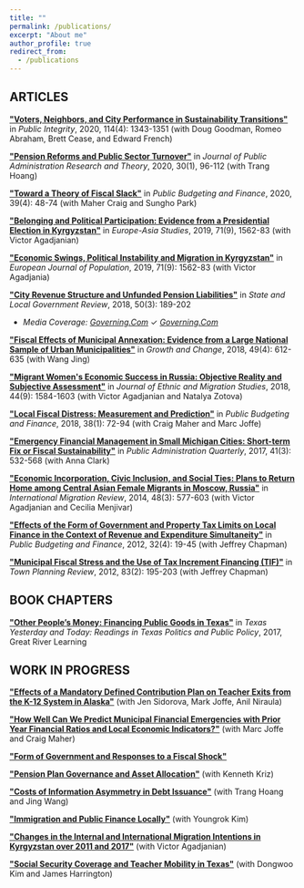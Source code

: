 ```yaml
---
title: ""
permalink: /publications/
excerpt: "About me"
author_profile: true
redirect_from: 
  - /publications
---
```


## ARTICLES

[**"Voters, Neighbors, and City Performance in Sustainability Transitions"**](#forthcoming) in *Public Integrity*, 2020, 114(4): 1343-1351 (with Doug Goodman, Romeo Abraham, Brett Cease, and Edward French)

[**"Pension Reforms and Public Sector Turnover"**](https://academic.oup.com/jpart/advance-article-abstract/doi/10.1093/jopart/muz009/5522313?redirectedFrom=fulltext) in *Journal of Public Administration Research and Theory*, 2020, 30(1), 96-112 (with Trang Hoang)

[**"Toward a Theory of Fiscal Slack"**](https://doi.org/10.1111/pbaf.12240) in *Public Budgeting and Finance*, 2020, 39(4): 48-74 (with Maher Craig and Sungho Park)

[**"Belonging and Political Participation: Evidence from a Presidential Election in Kyrgyzstan"**](https://doi.org/10.1080/09668136.2019.1665168) in *Europe-Asia Studies*, 2019, 71(9), 1562-83 (with Victor Agadjanian)

[**"Economic Swings, Political Instability and Migration in Kyrgyzstan"**](https://doi.org/10.1080/09668136.2019.1665168) in *European Journal of Population*, 2019, 71(9): 1562-83 (with Victor Agadjania)

[**"City Revenue Structure and Unfunded Pension Liabilities"**](https://doi.org/10.1177/0160323X18817806) in *State and Local Government Review*, 2018, 50(3): 189-202
* _Media Coverage:_  [_Governing.Com_](https://www.governing.com/archive/gov-city-revenue-structure-explain-unfunded-pensions.html) ✓ [_Governing.Com_](https://www.governing.com/archive/gov-city-revenue-structure-explain-unfunded-pensions.html)

[**"Fiscal Effects of Municipal Annexation: Evidence from a Large National Sample of Urban Municipalities"**](https://doi.org/10.1111/grow.12260) in *Growth and Change*, 2018, 49(4): 612-635 (with Wang Jing)

[**"Migrant Women's Economic Success in Russia: Objective Reality and Subjective Assessment"**](https://doi.org/10.1080/1369183X.2017.1333410) in *Journal of Ethnic and Migration Studies*, 2018, 44(9): 1584-1603 (with Victor Agadjanian and Natalya Zotova)

[**"Local Fiscal Distress: Measurement and Prediction"**](https://doi.org/10.1111/pbaf.12165) in *Public Budgeting and Finance*, 2018, 38(1): 72-94 (with Craig Maher and Marc Joffe)

[**"Emergency Financial Management in Small Michigan Cities: Short-term Fix or Fiscal Sustainability"**](https://www.jstor.org/stable/26383395) in *Public Administration Quarterly*, 2017, 41(3): 532-568 (with Anna Clark)

[**"Economic Incorporation, Civic Inclusion, and Social Ties: Plans to Return Home among Central Asian Female Migrants in Moscow, Russia"**](https://doi.org/10.1111/imre.12117) in *International Migration Review*, 2014, 48(3): 577-603 (with Victor Agadjanian and Cecilia Menjivar)

[**"Effects of the Form of Government and Property Tax Limits on Local Finance in the Context of Revenue and Expenditure Simultaneity"**](https://doi.org/10.1111/j.1540-5850.2012.01022.x) in *Public Budgeting and Finance*, 2012, 32(4): 19-45 (with Jeffrey Chapman)

[**"Municipal Fiscal Stress and the Use of Tax Increment Financing (TIF)"**](https://www.jstor.org/stable/41349091) in *Town Planning Review*, 2012, 83(2): 195-203 (with Jeffrey Chapman)

## BOOK CHAPTERS

[**"Other People’s Money: Financing Public Goods in Texas"**](#link) in *Texas Yesterday and Today: Readings in Texas Politics and Public Policy*, 2017, Great River Learning

## WORK IN PROGRESS

[**"Effects of a Mandatory Defined Contribution Plan on Teacher Exits from the K-12 System in Alaska"**](#InProgress) (with Jen Sidorova, Mark Joffe, Anil Niraula)

[**"How Well Can We Predict Municipal Financial Emergencies with Prior Year Financial Ratios and Local Economic Indicators?"**](#InProgress) (with Marc Joffe and Craig Maher)

[**"Form of Government and Responses to a Fiscal Shock"**](#InProgress)

[**"Pension Plan Governance and Asset Allocation"**](#InProgress) (with Kenneth Kriz)

[**"Costs of Information Asymmetry in Debt Issuance"**](#InProgress) (with Trang Hoang and Jing Wang)

[**"Immigration and Public Finance Locally"**](#InProgress) (with Youngrok Kim)

[**"Changes in the Internal and International Migration Intentions in Kyrgyzstan over 2011 and 2017"**](#InProgress) (with Victor Agadjanian)

[**"Social Security Coverage and Teacher Mobility in Texas"**](#InProgress) (with Dongwoo Kim and James Harrington)



